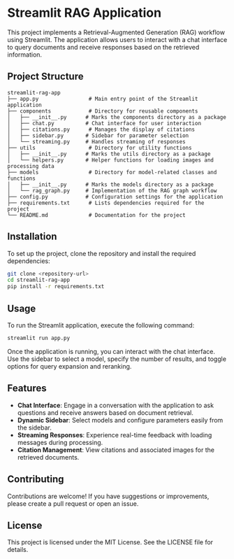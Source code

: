 # Streamlit RAG Application

This project implements a Retrieval-Augmented Generation (RAG) workflow using Streamlit. The application allows users to interact with a chat interface to query documents and receive responses based on the retrieved information.

## Project Structure

```
streamlit-rag-app
├── app.py                # Main entry point of the Streamlit application
├── components            # Directory for reusable components
│   ├── __init__.py      # Marks the components directory as a package
│   ├── chat.py          # Chat interface for user interaction
│   ├── citations.py      # Manages the display of citations
│   ├── sidebar.py       # Sidebar for parameter selection
│   └── streaming.py     # Handles streaming of responses
├── utils                 # Directory for utility functions
│   ├── __init__.py      # Marks the utils directory as a package
│   └── helpers.py       # Helper functions for loading images and processing data
├── models                # Directory for model-related classes and functions
│   ├── __init__.py      # Marks the models directory as a package
│   └── rag_graph.py     # Implementation of the RAG graph workflow
├── config.py            # Configuration settings for the application
├── requirements.txt      # Lists dependencies required for the project
└── README.md             # Documentation for the project
```

## Installation

To set up the project, clone the repository and install the required dependencies:

```bash
git clone <repository-url>
cd streamlit-rag-app
pip install -r requirements.txt
```

## Usage

To run the Streamlit application, execute the following command:

```bash
streamlit run app.py
```

Once the application is running, you can interact with the chat interface. Use the sidebar to select a model, specify the number of results, and toggle options for query expansion and reranking.

## Features

- **Chat Interface**: Engage in a conversation with the application to ask questions and receive answers based on document retrieval.
- **Dynamic Sidebar**: Select models and configure parameters easily from the sidebar.
- **Streaming Responses**: Experience real-time feedback with loading messages during processing.
- **Citation Management**: View citations and associated images for the retrieved documents.

## Contributing

Contributions are welcome! If you have suggestions or improvements, please create a pull request or open an issue.

## License

This project is licensed under the MIT License. See the LICENSE file for details.